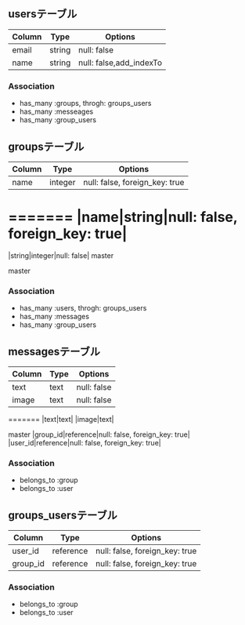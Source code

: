 ## usersテーブル
|Column|Type|Options|
|------|----|-------|
|email|string|null: false|
|name|string|null: false,add_indexTo|
### Association
- has_many :groups, throgh: groups_users
- has_many :messeages
- has_many :group_users

## groupsテーブル
|Column|Type|Options|
|------|----|-------|
|name|integer|null: false, foreign_key: true| 
=======
|name|string|null: false, foreign_key: true| 
=======
|string|integer|null: false| 
master

 master
### Association
- has_many :users, throgh: groups_users
- has_many :messages
- has_many :group_users

## messagesテーブル
|Column|Type|Options|
|------|----|-------|
|text|text|null: false|
|image|text|null: false|
=======
|text|text|
|image|text|

 master
|group_id|reference|null: false, foreign_key: true|
|user_id|reference|null: false, foreign_key: true|
### Association
- belongs_to :group
- belongs_to :user

## groups_usersテーブル
|Column|Type|Options|
|------|----|-------|
|user_id|reference|null: false, foreign_key: true|
|group_id|reference|null: false, foreign_key: true|
### Association
- belongs_to :group
- belongs_to :user